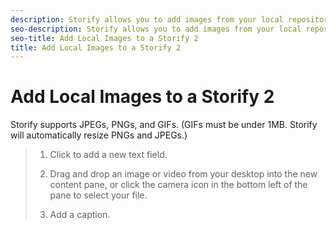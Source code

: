 ```yaml
---
description: Storify allows you to add images from your local repository to your Story.
seo-description: Storify allows you to add images from your local repository to your Story.
seo-title: Add Local Images to a Storify 2
title: Add Local Images to a Storify 2
---
```


# Add Local Images to a Storify 2

Storify supports JPEGs, PNGs, and GIFs. (GIFs must be under 1MB. Storify will automatically resize PNGs and JPEGs.)

>1. Click to add a new text field.
>   
>1. Drag and drop an image or video from your desktop into the new content pane, or click the camera icon in the bottom left of the pane to select your file.
>   
>1. Add a caption.
>   
>   

